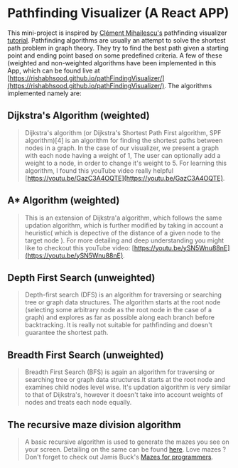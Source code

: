 # Pathfinding Visualizer (A React APP)
This mini-project is inspired by [Clément Mihailescu's](https://github.com/clementmihailescu) pathfinding visualizer [tutorial](https://youtu.be/msttfIHHkak). Pathfinding algorithms are usually an attempt to solve the shortest path problem in graph theory. They try to find the best path given a starting point and ending point based on some predefined criteria. A few of these (weighted and non-weighted algorithms have been implemented in this App, which can be found live at [https://rishabhsood.github.io/pathFindingVisualizer/](https://rishabhsood.github.io/pathFindingVisualizer/). The algorithms implemented namely are:

## Dijkstra's Algorithm (weighted)
> Dijkstra's algorithm (or Dijkstra's Shortest Path First algorithm, SPF algorithm)[4] is an algorithm for finding the shortest paths between nodes in a graph. In the case of our visualizer, we present a graph with each node having a weight of 1, The user can optionally add a weight to a node, in order to change it's weight to 5. For learning this algorithm, I found this youTube video really helpful [https://youtu.be/GazC3A4OQTE](https://youtu.be/GazC3A4OQTE).

## A* Algorithm (weighted)
> This is an extension of Dijkstra'a algorithm, which follows the same updation algorithm, which is further modified by taking in account a heuristic( which is depective of the distance of a given node to the target node ). For more detailing and deep understanding you might like to checkout this youTube video: [https://youtu.be/ySN5Wnu88nE](https://youtu.be/ySN5Wnu88nE).

## Depth First Search (unweighted)
> Depth-first search (DFS) is an algorithm for traversing or searching tree or graph data structures. The algorithm starts at the root node (selecting some arbitrary node as the root node in the case of a graph) and explores as far as possible along each branch before backtracking. It is really not suitable for pathfinding and doesn't guarantee the shortest path.

## Breadth First Search (unweighted)
> Breadth First Search (BFS) is again an algorithm for traversing or searching tree or graph data structures.It starts at the root node and examines child nodes level wise. It's updation algorithm is very similar to that of Dijkstra's, however it doesn't take into account weights of nodes and treats each node equally.

## The recursive maze division algorithm
> A basic recursive algorithm is used to generate the mazes you see on your screen. Detailing on the same can be found [here](http://weblog.jamisbuck.org/2011/1/12/maze-generation-recursive-division-algorithm). Love mazes ? Don't forget to check out Jamis Buck's [Mazes for programmers](http://www.mazesforprogrammers.com/).



